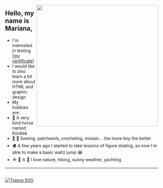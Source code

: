 <img align= "right" width="400" height="400" src="https://media.giphy.com/media/tSti2Eqe5j1Di/giphy.gif"></a>
## Hello, my name is Mariana,
- I´m interested in testing <a href="http://certificate.kitner.cz/966816323.pdf">|my certificate|</a>
- I would like to also learn a bit more about HTML and graphic design
- My hobbies are:
- :horse: A very kind horse named Korálek 
- :thread: :yarn: Sewing, patchwork, crocheting, mosaic... the more tiny the better 
- :ice_skate: A few years ago I started to take lessons of figure skating, so now I´m able to make a basic waltz jump :joy:   
- :sunny: :blossom: :sailboat: :ocean: I love nature, hiking, sunny weather, yachting
<hr>
<br>
<a href="https://git.io/typing-svg"><img src="https://readme-typing-svg.demolab.com?font=Lobster&size=40&pause=1000&color=140C33&background=03030300&vCenter=true&width=435&lines=Keep+smiling" alt="Typing SVG" /></a>





<!--
**Lebedito/Lebedito** is a ✨ _special_ ✨ repository because its `README.md` (this file) appears on your GitHub profile.

Here are some ideas to get you started:

- 🔭 I’m currently working on ...
- 🌱 I’m currently learning ...
- 👯 I’m looking to collaborate on ...
- 🤔 I’m looking for help with ...
- 💬 Ask me about ...
- 📫 How to reach me: ...
- 😄 Pronouns: ...
- ⚡ Fun fact: ...


[![Typing SVG](https://readme-typing-svg.demolab.com/?lines=First+line+of+text;Second+line+of+text)](https://git.io/typing-svg)



picture of the day - moc malé 

<description><p>picture of the day</p><p><a href="https://365project.org/lebedito/365/2022-11-17" title="2022-11-17 - 001"><img src="https://media.365project.org/1/9181496_einqrtuwz6_s.jpg" alt="2022-11-17 - 001"></a></p><p></p></description>
</item>
</channel>
</rss>




### Hello, my name is Mariana,

- ### I´m interested in testing 
- ### I love :horse: :ice_skate: :ping_pong: :sunny: :blossom: :sailboat: :ocean: 
 
<div id="header" align="left">                                                   
  <img src="https://media.giphy.com/media/tSti2Eqe5j1Di/giphy.gif" width="400"/> <img src="https://media.giphy.com/media/tSti2Eqe5j1Di/giphy.gif" width="250"/> <img src="https://media.giphy.com/media/tSti2Eqe5j1Di/giphy.gif" width="100"/>
</div>




-->

